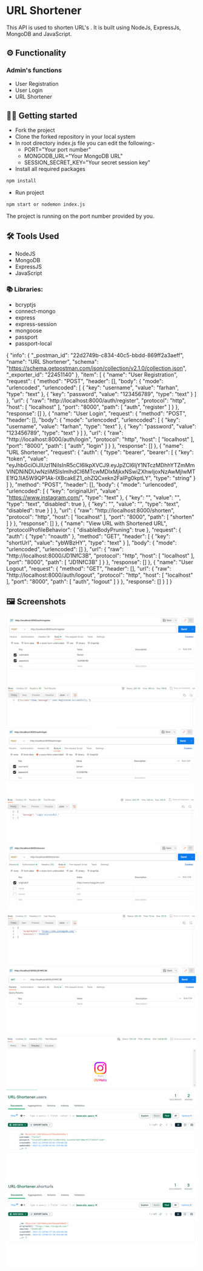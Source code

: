 # URL Shortener
 

This API is used to shorten URL's .
It is built using NodeJs, ExpressJs, MongoDB and JavaScript.


## ⚙️ Functionality

### Admin's functions

- User Registration
- User Login
- URL Shortener

## 🧑‍💻 Getting started

- Fork the project
- Clone the forked repository in your local system
- In root directory index.js file you can edit the following:-
  - PORT="Your port number"
  - MONGODB_URL="Your MongoDB URL"
  - SESSION_SECRET_KEY="Your secret session key"
- Install all required packages

```bash
npm install
```

- Run project

```bash
npm start or nodemon index.js
```

The project is running on the port number provided by you.

## 🛠️ Tools Used

- NodeJS
- MongoDB
- ExpressJS
- JavaScript

### 📚 Libraries:

- bcryptjs
- connect-mongo
- express
- express-session
- mongoose
- passport
- passport-local

{
	"info": {
		"_postman_id": "22d2749b-c834-40c5-bbdd-869ff2a3aeff",
		"name": "URL Shortener",
		"schema": "https://schema.getpostman.com/json/collection/v2.1.0/collection.json",
		"_exporter_id": "22451140"
	},
	"item": [
		{
			"name": "User Registration",
			"request": {
				"method": "POST",
				"header": [],
				"body": {
					"mode": "urlencoded",
					"urlencoded": [
						{
							"key": "username",
							"value": "farhan",
							"type": "text"
						},
						{
							"key": "password",
							"value": "123456789",
							"type": "text"
						}
					]
				},
				"url": {
					"raw": "http://localhost:8000/auth/register",
					"protocol": "http",
					"host": [
						"localhost"
					],
					"port": "8000",
					"path": [
						"auth",
						"register"
					]
				}
			},
			"response": []
		},
		{
			"name": "User Login",
			"request": {
				"method": "POST",
				"header": [],
				"body": {
					"mode": "urlencoded",
					"urlencoded": [
						{
							"key": "username",
							"value": "farhan",
							"type": "text"
						},
						{
							"key": "password",
							"value": "123456789",
							"type": "text"
						}
					]
				},
				"url": {
					"raw": "http://localhost:8000/auth/login",
					"protocol": "http",
					"host": [
						"localhost"
					],
					"port": "8000",
					"path": [
						"auth",
						"login"
					]
				}
			},
			"response": []
		},
		{
			"name": "URL Shortener",
			"request": {
				"auth": {
					"type": "bearer",
					"bearer": [
						{
							"key": "token",
							"value": "eyJhbGciOiJIUzI1NiIsInR5cCI6IkpXVCJ9.eyJpZCI6IjY1NTczMDhhYTZmMmVlNDNiNDUwNzliMSIsImlhdCI6MTcwMDIxMjkxNSwiZXhwIjoxNzAwMjIwMTE1fQ.1IA5W9QP1Ak-lXBcakEZ1_ohZQCxekn2FaIPg0kptLY",
							"type": "string"
						}
					]
				},
				"method": "POST",
				"header": [],
				"body": {
					"mode": "urlencoded",
					"urlencoded": [
						{
							"key": "originalUrl",
							"value": "https://www.instagram.com/",
							"type": "text"
						},
						{
							"key": "",
							"value": "",
							"type": "text",
							"disabled": true
						},
						{
							"key": "",
							"value": "",
							"type": "text",
							"disabled": true
						}
					]
				},
				"url": {
					"raw": "http://localhost:8000/shorten",
					"protocol": "http",
					"host": [
						"localhost"
					],
					"port": "8000",
					"path": [
						"shorten"
					]
				}
			},
			"response": []
		},
		{
			"name": "View URL with Shortened URL",
			"protocolProfileBehavior": {
				"disableBodyPruning": true
			},
			"request": {
				"auth": {
					"type": "noauth"
				},
				"method": "GET",
				"header": [
					{
						"key": "shortUrl",
						"value": "ybWBzHY",
						"type": "text"
					}
				],
				"body": {
					"mode": "urlencoded",
					"urlencoded": []
				},
				"url": {
					"raw": "http://localhost:8000/JD1NfC3B",
					"protocol": "http",
					"host": [
						"localhost"
					],
					"port": "8000",
					"path": [
						"JD1NfC3B"
					]
				}
			},
			"response": []
		},
		{
			"name": "User Logout",
			"request": {
				"method": "GET",
				"header": [],
				"url": {
					"raw": "http://localhost:8000/auth/logout",
					"protocol": "http",
					"host": [
						"localhost"
					],
					"port": "8000",
					"path": [
						"auth",
						"logout"
					]
				}
			},
			"response": []
		}
	]
}




## 🖼️ Screenshots

![](./public/1.png)
![](./public/2.png)
![](./public/3.png)
![](./public/4.png)
![](./public/5.png)
![](./public/6.png)



